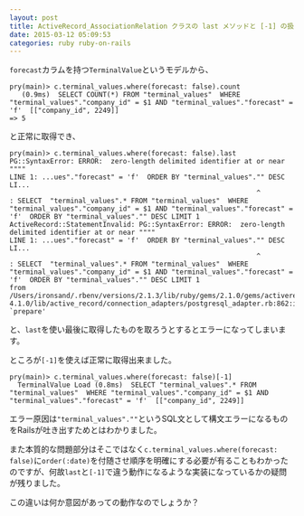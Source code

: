 ```yaml
---
layout: post
title: ActiveRecord_AssociationRelation クラスの last メソッドと [-1] の扱いの違いについて
date: 2015-03-12 05:09:53
categories: ruby ruby-on-rails
---
```

<!-- {% raw %} -->
<p><code>forecast</code>カラムを持つ<code>TerminalValue</code>というモデルから、</p>

<pre><code>pry(main)&gt; c.terminal_values.where(forecast: false).count
   (0.9ms)  SELECT COUNT(*) FROM "terminal_values"  WHERE "terminal_values"."company_id" = $1 AND "terminal_values"."forecast" = 'f'  [["company_id", 2249]]
=&gt; 5
</code></pre>

<p>と正常に取得でき、</p>

<pre><code>pry(main)&gt; c.terminal_values.where(forecast: false).last
PG::SyntaxError: ERROR:  zero-length delimited identifier at or near """"
LINE 1: ...ues"."forecast" = 'f'  ORDER BY "terminal_values"."" DESC LI...
                                                             ^
: SELECT  "terminal_values".* FROM "terminal_values"  WHERE "terminal_values"."company_id" = $1 AND "terminal_values"."forecast" = 'f'  ORDER BY "terminal_values"."" DESC LIMIT 1
ActiveRecord::StatementInvalid: PG::SyntaxError: ERROR:  zero-length delimited identifier at or near """"
LINE 1: ...ues"."forecast" = 'f'  ORDER BY "terminal_values"."" DESC LI...
                                                             ^
: SELECT  "terminal_values".* FROM "terminal_values"  WHERE "terminal_values"."company_id" = $1 AND "terminal_values"."forecast" = 'f'  ORDER BY "terminal_values"."" DESC LIMIT 1
from /Users/ironsand/.rbenv/versions/2.1.3/lib/ruby/gems/2.1.0/gems/activerecord-4.1.0/lib/active_record/connection_adapters/postgresql_adapter.rb:862:in `prepare'
</code></pre>

<p>と、<code>last</code>を使い最後に取得したものを取ろうとするとエラーになってしまいます。</p>

<p>ところが<code>[-1]</code>を使えば正常に取得出来ました。</p>

<pre><code>pry(main)&gt; c.terminal_values.where(forecast: false)[-1]
  TerminalValue Load (0.8ms)  SELECT "terminal_values".* FROM "terminal_values"  WHERE "terminal_values"."company_id" = $1 AND "terminal_values"."forecast" = 'f'  [["company_id", 2249]]
</code></pre>

<p>エラー原因は<code>"terminal_values".""</code>というSQL文として構文エラーになるものをRailsが吐き出すためとはわかりました。</p>

<p>また本質的な問題部分はそこではなく<code>c.terminal_values.where(forecast: false)</code>に<code>order(:date)</code>を付随させ順序を明確にする必要が有ることもわかったのですが、何故<code>last</code>と<code>[-1]</code>で違う動作になるような実装になっているかの疑問が残りました。</p>

<p>この違いは何か意図があっての動作なのでしょうか？</p>
<!-- {% endraw %} -->
